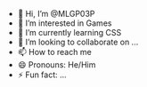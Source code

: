 - 👋 Hi, I’m @MLGP03P
- 👀 I’m interested in Games
- 🌱 I’m currently learning CSS
- 💞️ I’m looking to collaborate on ...
- 📫 How to reach me 
- 😄 Pronouns: He/Him
- ⚡ Fun fact: ...

<!---
MLGP03P/MLGP03P is a ✨ special ✨ repository because its `README.md` (this file) appears on your GitHub profile.
You can click the Preview link to take a look at your changes.
--->
